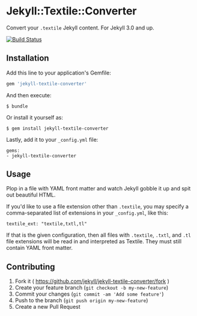 # Jekyll::Textile::Converter

Convert your `.textile` Jekyll content. For Jekyll 3.0 and up.

[![Build Status](https://travis-ci.org/jekyll/jekyll-textile-converter.svg?branch=master)](https://travis-ci.org/jekyll/jekyll-textile-converter)

## Installation

Add this line to your application's Gemfile:

```ruby
gem 'jekyll-textile-converter'
```

And then execute:

    $ bundle

Or install it yourself as:

    $ gem install jekyll-textile-converter

Lastly, add it to your `_config.yml` file:

    gems:
    - jekyll-textile-converter

## Usage

Plop in a file with YAML front matter and watch Jekyll gobble it up and spit out beautiful HTML.

If you'd like to use a file extension other than `.textile`, you may
specify a comma-separated list of extensions in your `_config.yml`, like this:

    textile_ext: "textile,txtl,tl"

If that is the given configuration, then all files with `.textile`,
`.txtl`, and `.tl` file extensions will be read in and interpreted as
Textile. They must still contain YAML front matter.

## Contributing

1. Fork it ( https://github.com/jekyll/jekyll-textile-converter/fork )
2. Create your feature branch (`git checkout -b my-new-feature`)
3. Commit your changes (`git commit -am 'Add some feature'`)
4. Push to the branch (`git push origin my-new-feature`)
5. Create a new Pull Request
